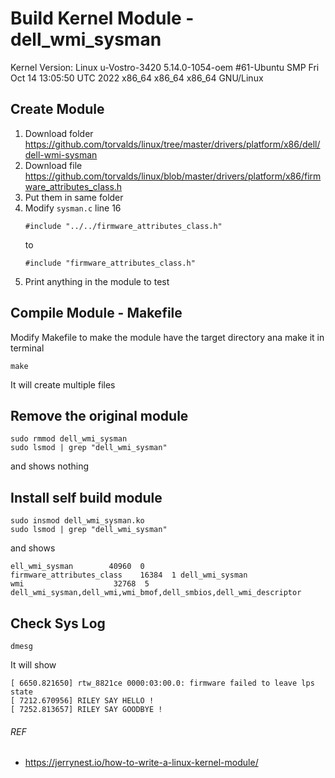 # Build Kernel Module - dell_wmi_sysman
Kernel Version: Linux u-Vostro-3420 5.14.0-1054-oem #61-Ubuntu SMP Fri Oct 14 13:05:50 UTC 2022 x86_64 x86_64 x86_64 GNU/Linux
## Create Module
1. Download folder https://github.com/torvalds/linux/tree/master/drivers/platform/x86/dell/dell-wmi-sysman
2. Download file https://github.com/torvalds/linux/blob/master/drivers/platform/x86/firmware_attributes_class.h
3. Put them in same folder
4. Modify `sysman.c` line 16
    ``` (Original)
    #include "../../firmware_attributes_class.h"
    ```
    to
    ``` (Revised)
    #include "firmware_attributes_class.h"
    ```
5. Print anything in the module to test

## Compile Module - Makefile
Modify Makefile to make the module have the target directory ana make it in terminal

```
make
```

It will create multiple files

## Remove the original module
```
sudo rmmod dell_wmi_sysman
sudo lsmod | grep "dell_wmi_sysman"
```
and shows nothing

## Install self build module
```
sudo insmod dell_wmi_sysman.ko
sudo lsmod | grep "dell_wmi_sysman"
```
and shows 
```
ell_wmi_sysman        40960  0
firmware_attributes_class    16384  1 dell_wmi_sysman
wmi                    32768  5 dell_wmi_sysman,dell_wmi,wmi_bmof,dell_smbios,dell_wmi_descriptor

```

## Check Sys Log
```
dmesg
```

It will show

```
[ 6650.821650] rtw_8821ce 0000:03:00.0: firmware failed to leave lps state
[ 7212.670956] RILEY SAY HELLO !
[ 7252.813657] RILEY SAY GOODBYE !
```

###### REF
- https://jerrynest.io/how-to-write-a-linux-kernel-module/
